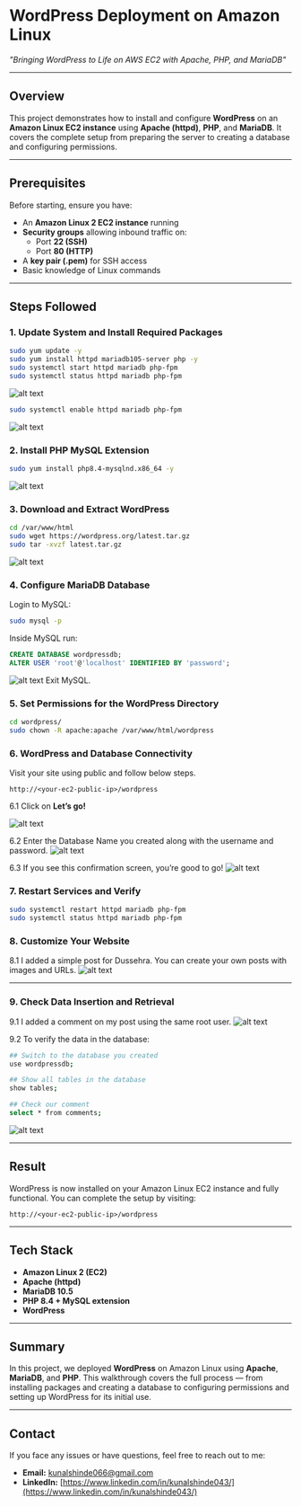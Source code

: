 
# WordPress Deployment on Amazon Linux  
*"Bringing WordPress to Life on AWS EC2 with Apache, PHP, and MariaDB"*  

---

## Overview  
This project demonstrates how to install and configure **WordPress** on an **Amazon Linux EC2 instance** using **Apache (httpd)**, **PHP**, and **MariaDB**. It covers the complete setup from preparing the server to creating a database and configuring permissions.

---

## Prerequisites  
Before starting, ensure you have:  
- An **Amazon Linux 2 EC2 instance** running  
- **Security groups** allowing inbound traffic on:
  - Port **22 (SSH)**
  - Port **80 (HTTP)**
- A **key pair (.pem)** for SSH access  
- Basic knowledge of Linux commands  

---

## Steps Followed  

### 1. Update System and Install Required Packages  
```bash
sudo yum update -y
sudo yum install httpd mariadb105-server php -y
sudo systemctl start httpd mariadb php-fpm
sudo systemctl status httpd mariadb php-fpm
````

![alt text](image.png)

```bash
sudo systemctl enable httpd mariadb php-fpm
```

![alt text](image-1.png)

### 2. Install PHP MySQL Extension

```bash
sudo yum install php8.4-mysqlnd.x86_64 -y
```

![alt text](image-2.png)

### 3. Download and Extract WordPress

```bash
cd /var/www/html
sudo wget https://wordpress.org/latest.tar.gz
sudo tar -xvzf latest.tar.gz
```

![alt text](image-3.png)

### 4. Configure MariaDB Database

Login to MySQL:

```bash
sudo mysql -p
```

Inside MySQL run:

```sql
CREATE DATABASE wordpressdb;
ALTER USER 'root'@'localhost' IDENTIFIED BY 'password';
```

![alt text](image-7.png)
Exit MySQL.

### 5. Set Permissions for the WordPress Directory

```bash
cd wordpress/
sudo chown -R apache:apache /var/www/html/wordpress
```

### 6. WordPress and Database Connectivity

Visit your site using public and follow below steps.

```
http://<your-ec2-public-ip>/wordpress
```

6.1 Click on **Let’s go!**

![alt text](image-4.png)

6.2 Enter the Database Name you created along with the username and password.
![alt text](image-5.png)

6.3 If you see this confirmation screen, you’re good to go!
![alt text](image-6.png)

### 7. Restart Services and Verify

```bash
sudo systemctl restart httpd mariadb php-fpm
sudo systemctl status httpd mariadb php-fpm
```

### 8. Customize Your Website

8.1 I added a simple post for Dussehra. You can create your own posts with images and URLs.
![alt text](image-8.png)

---

### 9. Check Data Insertion and Retrieval

9.1 I added a comment on my post using the same root user.
![alt text](image-9.png)

9.2 To verify the data in the database:

```bash
## Switch to the database you created
use wordpressdb;

## Show all tables in the database
show tables;

## Check our comment
select * from comments;
```

![alt text](image-10.png)

---

## Result

WordPress is now installed on your Amazon Linux EC2 instance and fully functional. You can complete the setup by visiting:

```
http://<your-ec2-public-ip>/wordpress
```

---

## Tech Stack

* **Amazon Linux 2 (EC2)**
* **Apache (httpd)**
* **MariaDB 10.5**
* **PHP 8.4 + MySQL extension**
* **WordPress**

---

## Summary

In this project, we deployed **WordPress** on Amazon Linux using **Apache**, **MariaDB**, and **PHP**. This walkthrough covers the full process — from installing packages and creating a database to configuring permissions and setting up WordPress for its initial use.

---

## Contact

If you face any issues or have questions, feel free to reach out to me:

* **Email:** [kunalshinde066@gmail.com](mailto:kunalshinde066@gmail.com)
* **LinkedIn:** [https://www.linkedin.com/in/kunalshinde043/](https://www.linkedin.com/in/kunalshinde043/)
